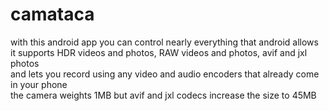# camataca
with this android app you can control nearly everything that android allows  
it supports HDR videos and photos, RAW videos and photos, avif and jxl photos  
and lets you record using any video and audio encoders that already come in your phone  
the camera weights 1MB but avif and jxl codecs increase the size to 45MB  
